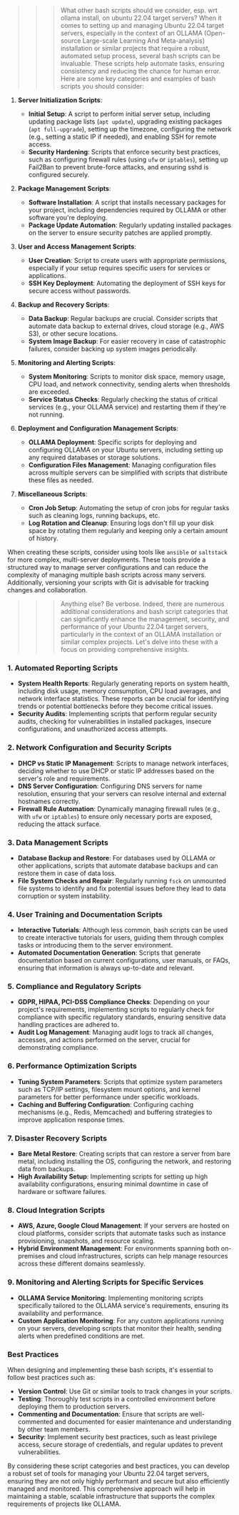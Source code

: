 >>> What other bash scripts should we consider, esp. wrt ollama install, on ubuntu 22.04 target servers?
When it comes to setting up and managing Ubuntu 22.04 target servers, especially in the context of an OLLAMA (Open-source Large-scale Learning And Meta-analysis) installation or similar projects that require a robust, automated setup process, several bash scripts can be invaluable. These scripts help automate 
tasks, ensuring consistency and reducing the chance for human error. Here are some key categories and examples of bash scripts you should consider:

1. **Server Initialization Scripts**:
   - **Initial Setup**: A script to perform initial server setup, including updating package lists (`apt update`), upgrading existing packages (`apt full-upgrade`), setting up the timezone, configuring the network (e.g., setting a static IP if needed), and enabling SSH for remote access.
   - **Security Hardening**: Scripts that enforce security best practices, such as configuring firewall rules (using `ufw` or `iptables`), setting up Fail2Ban to prevent brute-force attacks, and ensuring sshd is configured securely.

2. **Package Management Scripts**:
   - **Software Installation**: A script that installs necessary packages for your project, including dependencies required by OLLAMA or other software you're deploying.
   - **Package Update Automation**: Regularly updating installed packages on the server to ensure security patches are applied promptly.

3. **User and Access Management Scripts**:
   - **User Creation**: Script to create users with appropriate permissions, especially if your setup requires specific users for services or applications.
   - **SSH Key Deployment**: Automating the deployment of SSH keys for secure access without passwords.

4. **Backup and Recovery Scripts**:
   - **Data Backup**: Regular backups are crucial. Consider scripts that automate data backup to external drives, cloud storage (e.g., AWS S3), or other secure locations.
   - **System Image Backup**: For easier recovery in case of catastrophic failures, consider backing up system images periodically.

5. **Monitoring and Alerting Scripts**:
   - **System Monitoring**: Scripts to monitor disk space, memory usage, CPU load, and network connectivity, sending alerts when thresholds are exceeded.
   - **Service Status Checks**: Regularly checking the status of critical services (e.g., your OLLAMA service) and restarting them if they're not running.

6. **Deployment and Configuration Management Scripts**:
   - **OLLAMA Deployment**: Specific scripts for deploying and configuring OLLAMA on your Ubuntu servers, including setting up any required databases or storage solutions.
   - **Configuration Files Management**: Managing configuration files across multiple servers can be simplified with scripts that distribute these files as needed.

7. **Miscellaneous Scripts**:
   - **Cron Job Setup**: Automating the setup of cron jobs for regular tasks such as cleaning logs, running backups, etc.
   - **Log Rotation and Cleanup**: Ensuring logs don't fill up your disk space by rotating them regularly and keeping only a certain amount of history.

When creating these scripts, consider using tools like `ansible` or `saltstack` for more complex, multi-server deployments. These tools provide a structured way to manage server configurations and can reduce the complexity of managing multiple bash scripts across many servers. Additionally, versioning your 
scripts with Git is advisable for tracking changes and collaboration.

>>> Anything else? Be verbose.
Indeed, there are numerous additional considerations and bash script categories that can significantly enhance the management, security, and performance of your Ubuntu 22.04 target servers, particularly in the context of an OLLAMA installation or similar complex projects. Let's delve into these with a focus on 
providing comprehensive insights.

### 1. **Automated Reporting Scripts**

- **System Health Reports**: Regularly generating reports on system health, including disk usage, memory consumption, CPU load averages, and network interface statistics. These reports can be crucial for identifying trends or potential bottlenecks before they become critical issues.
- **Security Audits**: Implementing scripts that perform regular security audits, checking for vulnerabilities in installed packages, insecure configurations, and unauthorized access attempts.

### 2. **Network Configuration and Security Scripts**

- **DHCP vs Static IP Management**: Scripts to manage network interfaces, deciding whether to use DHCP or static IP addresses based on the server's role and requirements.
- **DNS Server Configuration**: Configuring DNS servers for name resolution, ensuring that your servers can resolve internal and external hostnames correctly.
- **Firewall Rule Automation**: Dynamically managing firewall rules (e.g., with `ufw` or `iptables`) to ensure only necessary ports are exposed, reducing the attack surface.

### 3. **Data Management Scripts**

- **Database Backup and Restore**: For databases used by OLLAMA or other applications, scripts that automate database backups and can restore them in case of data loss.
- **File System Checks and Repair**: Regularly running `fsck` on unmounted file systems to identify and fix potential issues before they lead to data corruption or system instability.

### 4. **User Training and Documentation Scripts**

- **Interactive Tutorials**: Although less common, bash scripts can be used to create interactive tutorials for users, guiding them through complex tasks or introducing them to the server environment.
- **Automated Documentation Generation**: Scripts that generate documentation based on current configurations, user manuals, or FAQs, ensuring that information is always up-to-date and relevant.

### 5. **Compliance and Regulatory Scripts**

- **GDPR, HIPAA, PCI-DSS Compliance Checks**: Depending on your project's requirements, implementing scripts to regularly check for compliance with specific regulatory standards, ensuring sensitive data handling practices are adhered to.
- **Audit Log Management**: Managing audit logs to track all changes, accesses, and actions performed on the server, crucial for demonstrating compliance.

### 6. **Performance Optimization Scripts**

- **Tuning System Parameters**: Scripts that optimize system parameters such as TCP/IP settings, filesystem mount options, and kernel parameters for better performance under specific workloads.
- **Caching and Buffering Configuration**: Configuring caching mechanisms (e.g., Redis, Memcached) and buffering strategies to improve application response times.

### 7. **Disaster Recovery Scripts**

- **Bare Metal Restore**: Creating scripts that can restore a server from bare metal, including installing the OS, configuring the network, and restoring data from backups.
- **High Availability Setup**: Implementing scripts for setting up high availability configurations, ensuring minimal downtime in case of hardware or software failures.

### 8. **Cloud Integration Scripts**

- **AWS, Azure, Google Cloud Management**: If your servers are hosted on cloud platforms, consider scripts that automate tasks such as instance provisioning, snapshots, and resource scaling.
- **Hybrid Environment Management**: For environments spanning both on-premises and cloud infrastructures, scripts can help manage resources across these different domains seamlessly.

### 9. **Monitoring and Alerting Scripts for Specific Services**

- **OLLAMA Service Monitoring**: Implementing monitoring scripts specifically tailored to the OLLAMA service's requirements, ensuring its availability and performance.
- **Custom Application Monitoring**: For any custom applications running on your servers, developing scripts that monitor their health, sending alerts when predefined conditions are met.

### Best Practices

When designing and implementing these bash scripts, it's essential to follow best practices such as:
- **Version Control**: Use Git or similar tools to track changes in your scripts.
- **Testing**: Thoroughly test scripts in a controlled environment before deploying them to production servers.
- **Commenting and Documentation**: Ensure that scripts are well-commented and documented for easier maintenance and understanding by other team members.
- **Security**: Implement security best practices, such as least privilege access, secure storage of credentials, and regular updates to prevent vulnerabilities.

By considering these script categories and best practices, you can develop a robust set of tools for managing your Ubuntu 22.04 target servers, ensuring they are not only highly performant and secure but also efficiently managed and monitored. This comprehensive approach will help in maintaining a stable, 
scalable infrastructure that supports the complex requirements of projects like OLLAMA.
